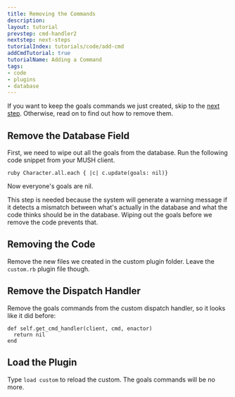 ```yaml
---
title: Removing the Commands
description: 
layout: tutorial
prevstep: cmd-handler2
nextstep: next-steps
tutorialIndex: tutorials/code/add-cmd
addCmdTutorial: true
tutorialName: Adding a Command
tags:
- code
- plugins
- database
---
```


If you want to keep the goals commands we just created, skip to the [next step](/tutorials/code/add-cmd/next-steps.html).  Otherwise, read on to find out how to remove them.

## Remove the Database Field

First, we need to wipe out all the goals from the database.  Run the following code snippet from your MUSH client.

    ruby Character.all.each { |c| c.update(goals: nil)}

Now everyone's goals are nil.  

This step is needed because the system will generate a warning message if it detects a mismatch between what's actually in the database and what the code thinks should be in the database.  Wiping out the goals before we remove the code prevents that.

## Removing the Code

Remove the new files we created in the custom plugin folder.  Leave the `custom.rb` plugin file though.

## Remove the Dispatch Handler

Remove the goals commands from the custom dispatch handler, so it looks like it did before:

    def self.get_cmd_handler(client, cmd, enactor)      
      return nil
    end

## Load the Plugin

Type `load custom` to reload the custom.  The goals commands will be no more.